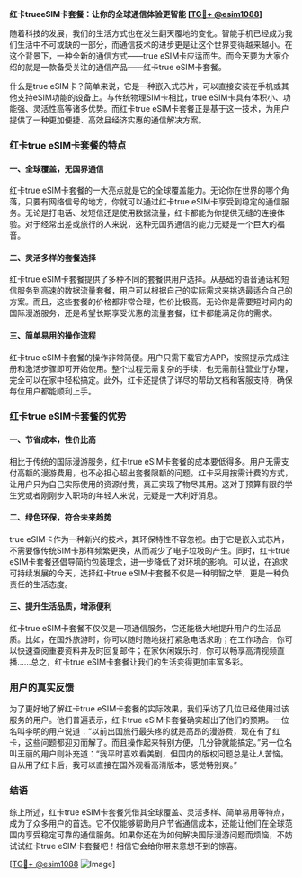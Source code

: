 **红卡trueeSIM卡套餐：让你的全球通信体验更智能 [[TG💪+ @esim1088](https://t.me/s/esim1088)]**

随着科技的发展，我们的生活方式也在发生翻天覆地的变化。智能手机已经成为我们生活中不可或缺的一部分，而通信技术的进步更是让这个世界变得越来越小。在这个背景下，一种全新的通信方式——true eSIM卡应运而生。而今天要为大家介绍的就是一款备受关注的通信产品——红卡true eSIM卡套餐。

什么是true eSIM卡？简单来说，它是一种嵌入式芯片，可以直接安装在手机或其他支持eSIM功能的设备上。与传统物理SIM卡相比，true eSIM卡具有体积小、功能强、灵活性高等诸多优势。而红卡true eSIM卡套餐正是基于这一技术，为用户提供了一种更加便捷、高效且经济实惠的通信解决方案。

### 红卡true eSIM卡套餐的特点

#### 一、全球覆盖，无国界通信

红卡true eSIM卡套餐的一大亮点就是它的全球覆盖能力。无论你在世界的哪个角落，只要有网络信号的地方，你就可以通过红卡true eSIM卡享受到稳定的通信服务。无论是打电话、发短信还是使用数据流量，红卡都能为你提供无缝的连接体验。对于经常出差或旅行的人来说，这种无国界通信的能力无疑是一个巨大的福音。

#### 二、灵活多样的套餐选择

红卡true eSIM卡套餐提供了多种不同的套餐供用户选择。从基础的语音通话和短信服务到高速的数据流量套餐，用户可以根据自己的实际需求来挑选最适合自己的方案。而且，这些套餐的价格都非常合理，性价比极高。无论你是需要短时间内的国际漫游服务，还是希望长期享受优惠的流量套餐，红卡都能满足你的需求。

#### 三、简单易用的操作流程

红卡true eSIM卡套餐的操作非常简便。用户只需下载官方APP，按照提示完成注册和激活步骤即可开始使用。整个过程无需复杂的手续，也无需前往营业厅办理，完全可以在家中轻松搞定。此外，红卡还提供了详尽的帮助文档和客服支持，确保每位用户都能顺利上手。

### 红卡true eSIM卡套餐的优势

#### 一、节省成本，性价比高

相比于传统的国际漫游服务，红卡true eSIM卡套餐的成本要低得多。用户无需支付高额的漫游费用，也不必担心超出套餐限额的问题。红卡采用按需计费的方式，让用户只为自己实际使用的资源付费，真正实现了物尽其用。这对于预算有限的学生党或者刚刚步入职场的年轻人来说，无疑是一大利好消息。

#### 二、绿色环保，符合未来趋势

true eSIM卡作为一种新兴的技术，其环保特性不容忽视。由于它是嵌入式芯片，不需要像传统SIM卡那样频繁更换，从而减少了电子垃圾的产生。同时，红卡true eSIM卡套餐还倡导简约包装理念，进一步降低了对环境的影响。可以说，在追求可持续发展的今天，选择红卡true eSIM卡套餐不仅是一种明智之举，更是一种负责任的生活态度。

#### 三、提升生活品质，增添便利

红卡true eSIM卡套餐不仅仅是一项通信服务，它还能极大地提升用户的生活品质。比如，在国外旅游时，你可以随时随地拨打紧急电话求助；在工作场合，你可以快速查阅重要资料并及时回复邮件；在家休闲娱乐时，你可以畅享高清视频直播……总之，红卡true eSIM卡套餐让我们的生活变得更加丰富多彩。

### 用户的真实反馈

为了更好地了解红卡true eSIM卡套餐的实际效果，我们采访了几位已经使用过该服务的用户。他们普遍表示，红卡true eSIM卡套餐确实超出了他们的预期。一位名叫李明的用户说道：“以前出国旅行最头疼的就是高昂的漫游费，现在有了红卡，这些问题都迎刃而解了。而且操作起来特别方便，几分钟就能搞定。”另一位名叫王丽的用户则补充道：“我平时喜欢看美剧，但国内的版权问题总是让人苦恼。自从用了红卡后，我可以直接在国外观看高清版本，感觉特别爽。”

### 结语

综上所述，红卡true eSIM卡套餐凭借其全球覆盖、灵活多样、简单易用等特点，成为了众多用户的首选。它不仅能够帮助用户节省通信成本，还能让他们在全球范围内享受稳定可靠的通信服务。如果你还在为如何解决国际漫游问题而烦恼，不妨试试红卡true eSIM卡套餐吧！相信它会给你带来意想不到的惊喜。

[[TG💪+ @esim1088](https://t.me/s/esim1088) ![Image](https://i.postimg.cc/4NQfJmqS/Snipaste-2025-05-13-00-14-12.png)]